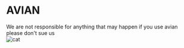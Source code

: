# AVIAN
We are not responsible for anything that may happen if you use avian
<br>
please don't sue us
<br>
<img src="https://media.tenor.com/images/514bb71e0b07434490040567e4761357/tenor.gif" alt="cat">
